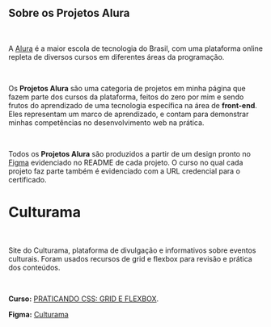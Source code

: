 ## Sobre os Projetos Alura

<br>

A [Alura](https://www.alura.com.br/) é a maior escola de tecnologia do Brasil, com uma plataforma online repleta de diversos cursos em diferentes áreas da programação.

<br>

Os **Projetos Alura** são uma categoria de projetos em minha página que fazem parte dos cursos da plataforma, feitos do zero por mim e sendo frutos do aprendizado de uma tecnologia específica na área de **front-end**. Eles representam um marco de aprendizado, e contam para demonstrar minhas competências no desenvolvimento web na prática.

<br>

Todos os **Projetos Alura** são produzidos a partir de um design pronto no [Figma](https://www.figma.com/) evidenciado no README de cada projeto. O curso no qual cada projeto faz parte também é evidenciado com a URL credencial para o certificado.

# Culturama

<br>

Site do Culturama, plataforma de divulgação e informativos sobre eventos culturais. Foram usados recursos de grid e flexbox para revisão e prática dos conteúdos.

<br>

**Curso:** [PRATICANDO CSS: GRID E FLEXBOX](https://cursos.alura.com.br/certificate/7ea4b5a2-4bc4-4420-ac8a-12d7db783753).

**Figma:** [Culturama](https://www.figma.com/file/NEmdnUMREq3FiYLa1JF0wO/2713---Praticando-CSS%3A-Grid-e-Flexbox-(Copy)?node-id=165-851&t=7qUuudpgG9juMQmM-0)
